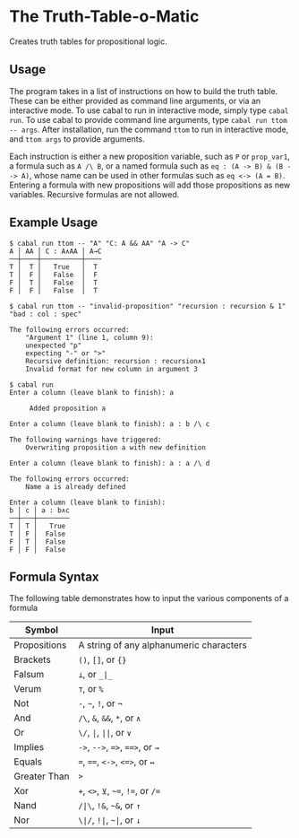 # The Truth-Table-o-Matic

Creates truth tables for propositional logic.

## Usage

The program takes in a list of instructions on how to build the truth table. These can be either provided as command line arguments, or via an interactive mode. To use cabal to run in interactive mode, simply type `cabal run`. To use cabal to provide command line arguments, type `cabal run ttom -- args`. After installation, run the command `ttom` to run in interactive mode, and `ttom args` to provide arguments.

Each instruction is either a new proposition variable, such as `P` or `prop_var1`, a formula such as `A /\ B`, or a named formula such as `eq : (A -> B) & (B --> A)`, whose name can be used in other formulas such as `eq <-> (A = B)`. Entering a formula with new propositions will add those propositions as new variables. Recursive formulas are not allowed.

## Example Usage

```
$ cabal run ttom -- "A" "C: A && AA" "A -> C"
A │ AA │ C : A∧AA │ A→C
──┼────┼──────────┼────
T │  T │   True   │  T
T │  F │   False  │  F
F │  T │   False  │  T
F │  F │   False  │  T
```

```
$ cabal run ttom -- "invalid-proposition" "recursion : recursion & 1" "bad : col : spec"

The following errors occurred:
	"Argument 1" (line 1, column 9):
	unexpected "p"
	expecting "-" or ">"
	Recursive definition: recursion : recursion∧1
	Invalid format for new column in argument 3

```

```
$ cabal run
Enter a column (leave blank to finish): a

	 Added proposition a

Enter a column (leave blank to finish): a : b /\ c

The following warnings have triggered:
	Overwriting proposition a with new definition

Enter a column (leave blank to finish): a : a /\ d

The following errors occurred:
	Name a is already defined

Enter a column (leave blank to finish):
b │ c │ a : b∧c
──┼───┼────────
T │ T │   True
T │ F │  False
F │ T │  False
F │ F │  False
```

## Formula Syntax

The following table demonstrates how to input the various components of a formula

Symbol | Input
----|----
Propositions | A string of any alphanumeric characters
Brackets | `()`, `[]`, or `{}`
Falsum | `⊥`, or `_\|_`
Verum | `⊤`, or `%`
Not | `-`, `~`, `!`, or `¬`
And | `/\`, `&`, `&&`, `*`, or `∧`
Or | `\/`, `\|`, `\|\|`, or `∨`
Implies | `->`, `-->`, `=>`, `==>`, or `→`
Equals | `=`, `==`, `<->`, `<=>`, or `↔`
Greater Than | `>`
Xor | `+`, `<>`, `⊻`, `~=`, `!=`, or `/=`
Nand | `/\|\`, `!&`, `~&`, or `↑`
Nor | `\\|/`, `!\|`, `~\|`, or `↓`
